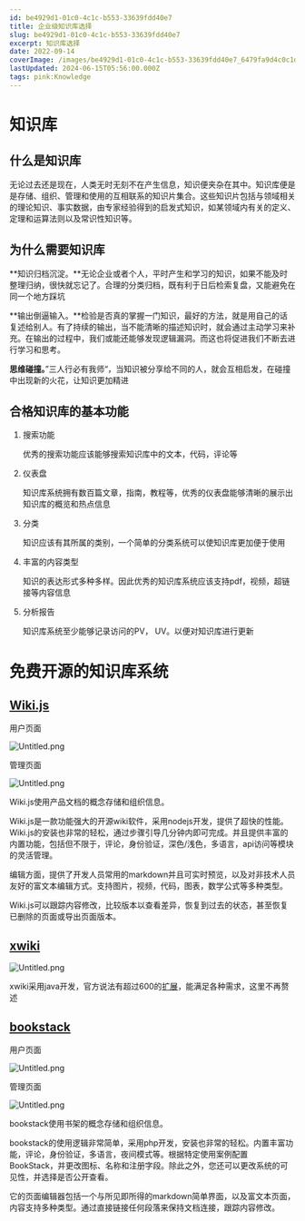 ```yaml
---
id: be4929d1-01c0-4c1c-b553-33639fdd40e7
title: 企业级知识库选择
slug: be4929d1-01c0-4c1c-b553-33639fdd40e7
excerpt: 知识库选择
date: 2022-09-14
coverImage: /images/be4929d1-01c0-4c1c-b553-33639fdd40e7_6479fa9d4c0c1dbcd84847cda4a34184.png
lastUpdated: 2024-06-15T05:56:00.000Z
tags: pink:Knowledge  
---
```


# 知识库


## 什么是知识库


无论过去还是现在，人类无时无刻不在产生信息，知识便夹杂在其中。知识库便是是存储、组织、管理和使用的互相联系的知识片集合。这些知识片包括与领域相关的理论知识、事实数据，由专家经验得到的启发式知识，如某领域内有关的定义、定理和运算法则以及常识性知识等。


## 为什么需要知识库


**知识归档沉淀。**无论企业或者个人，平时产生和学习的知识，如果不能及时整理归纳，很快就忘记了。合理的分类归档，既有利于日后检索复盘，又能避免在同一个地方踩坑


**输出倒逼输入。**检验是否真的掌握一门知识，最好的方法，就是用自己的话复述给别人。有了持续的输出，当不能清晰的描述知识时，就会通过主动学习来补充。在输出的过程中，我们或能还能够发现逻辑漏洞。而这也将促进我们不断去进行学习和思考。


**思维碰撞。**”三人行必有我师“，当知识被分享给不同的人，就会互相启发，在碰撞中出现新的火花，让知识更加精进


## 合格知识库的基本功能

1. 搜索功能

    优秀的搜索功能应该能够搜索知识库中的文本，代码，评论等

2. 仪表盘

    知识库系统拥有数百篇文章，指南，教程等，优秀的仪表盘能够清晰的展示出知识库的概览和热点信息

3. 分类

    知识应该有其所属的类别，一个简单的分类系统可以使知识库更加便于使用

4. 丰富的内容类型

    知识的表达形式多种多样。因此优秀的知识库系统应该支持pdf，视频，超链接等内容信息

5. 分析报告

    知识库系统至少能够记录访问的PV， UV。以便对知识库进行更新


# 免费开源的知识库系统


## [Wiki.js](https://js.wiki/)


用户页面


![Untitled.png](/images/be4929d1-01c0-4c1c-b553-33639fdd40e7_ff207aaf901cbe61a024675470afccc3.png)


管理页面


![Untitled.png](/images/be4929d1-01c0-4c1c-b553-33639fdd40e7_dc984e34be714a7f364a32015d435b48.png)


Wiki.js使用产品文档的概念存储和组织信息。


Wiki.js是一款功能强大的开源wiki软件，采用nodejs开发，提供了超快的性能。Wiki.js的安装也非常的轻松，通过步骤引导几分钟内即可完成。并且提供丰富的内置功能，包括但不限于，评论，身份验证，深色/浅色，多语言，api访问等模块的灵活管理。


编辑方面，提供了开发人员常用的markdown并且可实时预览，以及对非技术人员友好的富文本编辑方式。支持图片，视频，代码，图表，数学公式等多种类型。


Wiki.js可以跟踪内容修改，比较版本以查看差异，恢复到过去的状态，甚至恢复已删除的页面或导出页面版本。


## [xwiki](https://www.xwiki.org/xwiki/bin/view/Main/)


![Untitled.png](/images/be4929d1-01c0-4c1c-b553-33639fdd40e7_7a599e6925d573cbf02594067d4a56ee.png)


xwiki采用java开发，官方说法有超过600的[扩展](https://extensions.xwiki.org/xwiki/bin/view/Extension/#Attachments%7Ct=extensions&p=1&l=100&s=doc.creationDate&d=desc)，能满足各种需求，这里不再赘述


## [bookstack](https://www.bookstackapp.com/)


用户页面


![Untitled.png](/images/be4929d1-01c0-4c1c-b553-33639fdd40e7_5c236cf3541667721045fd6ce16b68bd.png)


管理页面


![Untitled.png](/images/be4929d1-01c0-4c1c-b553-33639fdd40e7_7910c7a57ff30d83a8a13ab5a5c003d9.png)


bookstack使用书架的概念存储和组织信息。


bookstack的使用逻辑非常简单，采用php开发，安装也非常的轻松。内置丰富功能，评论，身份验证，多语言，夜间模式等。根据特定使用案例配置 BookStack，并更改图标、名称和注册字段。除此之外，您还可以更改系统的可见性，并选择是否公开查看。


它的页面编辑器包括一个与所见即所得的markdown简单界面，以及富文本页面，内容支持多种类型。通过直接链接任何段落来保持文档连接，跟踪内容修改。

